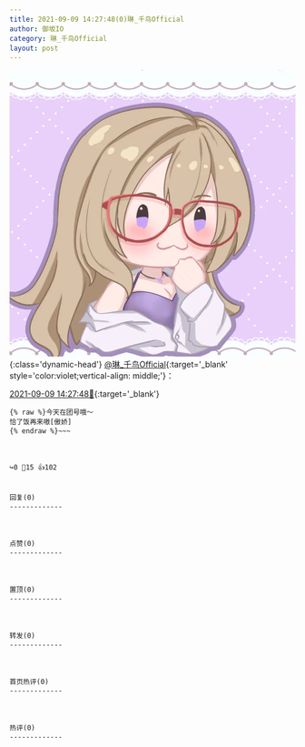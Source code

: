 ```yaml
---
title: 2021-09-09 14:27:48(0)琳_千鸟Official
author: 御坂IO
category: 琳_千鸟Official
layout: post
---
```


![img](/images/c0a88f85ebd0d056f37b114e0748e69556c8b488.jpg){:class='dynamic-head'}
[@琳_千鸟Official](https://space.bilibili.com/1620923329/dynamic){:target='_blank' style='color:violet;vertical-align: middle;'}：

[2021-09-09 14:27:48🔗](https://t.bilibili.com/568355032328987924){:target='_blank'}

~~~
{% raw %}今天在团号哦～
恰了饭再来嗷[傲娇]
{% endraw %}~~~



↪️0 💬15 👍102


回复(0)
-------------



点赞(0)
-------------



置顶(0)
-------------



转发(0)
-------------



首页热评(0)
-------------



热评(0)
-------------



